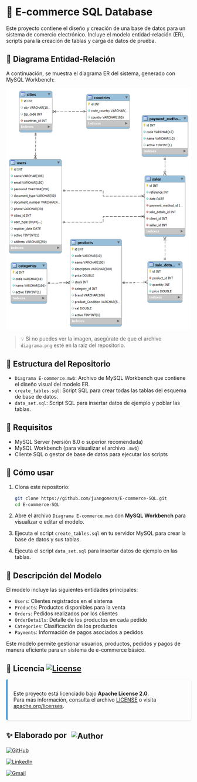 # 🛒 E-commerce SQL Database

Este proyecto contiene el diseño y creación de una base de datos para un sistema de comercio electrónico. Incluye el modelo entidad-relación (ER), scripts para la creación de tablas y carga de datos de prueba.

## 📸 Diagrama Entidad-Relación

A continuación, se muestra el diagrama ER del sistema, generado con MySQL Workbench:

![Diagrama E-commerce](Diagrama.png)

> 💡 Si no puedes ver la imagen, asegúrate de que el archivo `diagrama.png` esté en la raíz del repositorio.

## 📂 Estructura del Repositorio

- `Diagrama E-commerce.mwb`: Archivo de MySQL Workbench que contiene el diseño visual del modelo ER.
- `create_tables.sql`: Script SQL para crear todas las tablas del esquema de base de datos.
- `data_set.sql`: Script SQL para insertar datos de ejemplo y poblar las tablas.

## 📌 Requisitos

- MySQL Server (versión 8.0 o superior recomendada)
- MySQL Workbench (para visualizar el archivo `.mwb`)
- Cliente SQL o gestor de base de datos para ejecutar los scripts

## 🚀 Cómo usar

1. Clona este repositorio:

   ```bash
   git clone https://github.com/juangomezn/E-commerce-SQL.git
   cd E-commerce-SQL
   ```

2. Abre el archivo `Diagrama E-commerce.mwb` con **MySQL Workbench** para visualizar o editar el modelo.

3. Ejecuta el script `create_tables.sql` en tu servidor MySQL para crear la base de datos y sus tablas.

4. Ejecuta el script `data_set.sql` para insertar datos de ejemplo en las tablas.

## 📘 Descripción del Modelo

El modelo incluye las siguientes entidades principales:

- `Users`: Clientes registrados en el sistema
- `Products`: Productos disponibles para la venta
- `Orders`: Pedidos realizados por los clientes
- `OrderDetails`: Detalle de los productos en cada pedido
- `Categories`: Clasificación de los productos
- `Payments`: Información de pagos asociados a pedidos

Este modelo permite gestionar usuarios, productos, pedidos y pagos de manera eficiente para un sistema de e-commerce básico.

## 📜 Licencia [![License](https://img.shields.io/badge/License-Apache_2.0-blue.svg)](https://opensource.org/licenses/Apache-2.0) 

<div style="
    background: linear-gradient(90deg, #e8e8e8 100%);
    border-left: 4px solid #3498db;
    padding: 1rem;
    border-radius: 4px;
    margin: 1rem 0;
    box-shadow: 0 2px 5px rgba(0,0,0,0.1);
">

Este proyecto está licenciado bajo **Apache License 2.0**.  
Para más información, consulta el archivo [LICENSE](LICENSE) o visita [apache.org/licenses](https://www.apache.org/licenses/LICENSE-2.0).
</div>

<h2>
  ✨ Elaborado por
  <img src="https://img.shields.io/badge/Juan%20David%20Gomez-black?style=for-the-badge&logo=dev.to&logoColor=white" alt="Author" style="vertical-align: middle; margin-left: 8px;">
</h2>

[![GitHub](https://img.shields.io/badge/GitHub-JuanDavidGomezN-181717?style=for-the-badge&logo=github&logoColor=white)](https://github.com/juangomezn)

[![LinkedIn](https://img.shields.io/badge/LinkedIn-JuanDavidGomezN-0A66C2?style=for-the-badge&logo=linkedin&logoColor=white)](www.linkedin.com/in/juangomezn)

[![Gmail](https://img.shields.io/badge/Gmail-juan.david%40gmail.com-D14836?style=for-the-badge&logo=gmail&logoColor=white)](mailto:gomezninoj681@gmail.com)
